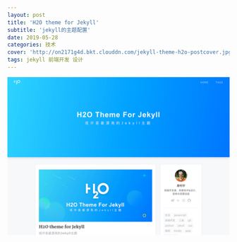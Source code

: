 ```yaml
---
layout: post
title: 'H2O theme for Jekyll'
subtitle: 'jekyll的主题配置'
date: 2019-05-28
categories: 技术
cover: 'http://on2171g4d.bkt.clouddn.com/jekyll-theme-h2o-postcover.jpg'
tags: jekyll 前端开发 设计
---
```

![](screenshot/jekyll-theme-h2o-realhome.jpg)



